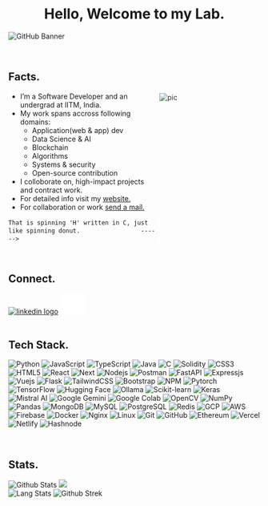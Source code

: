 <h1 align="center">Hello, Welcome to my Lab.</h1>

![GitHub Banner](https://user-images.githubusercontent.com/58959408/232639433-cb0aea21-66f0-4508-a771-85e2089c5a87.gif)

<br/>

## Facts.

<img src="assets/h_3d.gif" width="200" height="306" alt="pic" style="float: right; border: 2px solid white; opacity: 0.9;" />

- I’m a Software Developer and an undergrad at IITM, India.
- My work spans accross following domains: 
    - Application(web & app) dev
    - Data Science & AI
    - Blockchain
    - Algorithms
    - Systems & security
    - Open-source contribution
- I colloborate on, high-impact projects and contract work.
- For detailed info visit my [website.](harshparihar.me)
- For collaboration or work <a href="mailto:hp.cont.me@gmail.com" target="_blank">send a mail.</a>

```
That is spinning 'H' written in C, just like spinning donut.                 ------> 
```

<br/>

## Connect.
<div align="left">
  <a href="https://www.linkedin.com/in/harsh-a-parihar/" target="_blank">
  <img src="https://raw.githubusercontent.com/maurodesouza/profile-readme-generator/master/src/assets/icons/social/linkedin/default.svg" width="52" height="40" alt="linkedin logo"  /></a>
  <a href="https://x.com/harsh_a_parihar" target="_blank">
  <img src="https://raw.githubusercontent.com/CLorant/readme-social-icons/main/medium/light/twitter-x.svg" width="52" height="40" alt="x logo"  /></a>
</div>

<br/>

## Tech Stack.
![Python](https://img.shields.io/badge/python-3670A0?style=for-the-badge&logo=python&logoColor=ffdd54)
![JavaScript](https://img.shields.io/badge/javascript-%23323330.svg?style=for-the-badge&logo=javascript&logoColor=%23F7DF1E)
![TypeScript](https://img.shields.io/badge/typescript-%23007ACC.svg?style=for-the-badge&logo=typescript&logoColor=white)
![Java](https://img.shields.io/badge/Java-ED8B00?style=for-the-badge&logo=openjdk&logoColor=white) 
![C](https://img.shields.io/badge/c-%2300599C.svg?style=for-the-badge&logo=c%2B%2B&logoColor=white)
![Solidity](https://img.shields.io/badge/Solidity-363636?style=for-the-badge&logo=solidity&logoColor=white)
![CSS3](https://img.shields.io/badge/css3-%231572B6.svg?style=for-the-badge&logo=css3&logoColor=white) 
![HTML5](https://img.shields.io/badge/html5-%23E34F26.svg?style=for-the-badge&logo=html5&logoColor=white)
![React](https://img.shields.io/badge/react-%2320232a.svg?style=for-the-badge&logo=react&logoColor=%2361DAFB)
![Next](https://img.shields.io/badge/next.js-000000?style=for-the-badge&logo=nextdotjs&logoColor=white)
![Nodejs](https://img.shields.io/badge/node.js-339933?style=for-the-badge&logo=Node.js&logoColor=white)
![Postman](https://img.shields.io/badge/Postman-FF6C37?style=for-the-badge&logo=Postman&logoColor=white)
![FastAPI](https://img.shields.io/badge/FastAPI-009485.svg?style=for-the-badge&logo=fastapi&logoColor=white)
![Expressjs](https://img.shields.io/badge/express.js-000000?style=for-the-badge&logo=express&logoColor=white)
![Vuejs](https://img.shields.io/badge/Vue.js-35495E?style=for-the-badge&logo=vuedotjs&logoColor=4FC08D)
![Flask](https://img.shields.io/badge/Flask-000000?style=for-the-badge&logo=Flask&logoColor=white)
![TailwindCSS](https://img.shields.io/badge/tailwindcss-%2338B2AC.svg?style=for-the-badge&logo=tailwind-css&logoColor=white) 
![Bootstrap](https://img.shields.io/badge/bootstrap-%238511FA.svg?style=for-the-badge&logo=bootstrap&logoColor=white) 
![NPM](https://img.shields.io/badge/NPM-%23CB3837.svg?style=for-the-badge&logo=npm&logoColor=white)
![Pytorch](https://img.shields.io/badge/PyTorch-EE4C2C?style=for-the-badge&logo=pytorch&logoColor=white)
![TensorFlow](https://img.shields.io/badge/TensorFlow-%23FF6F00.svg?style=for-the-badge&logo=TensorFlow&logoColor=white)
![Hugging Face](https://img.shields.io/badge/Hugging%20Face-FFD21E?style=for-the-badge&logo=huggingface&logoColor=000)
![Ollama](https://img.shields.io/badge/Ollama-fff?style=for-the-badge&logo=ollama&logoColor=000)
![Scikit-learn](https://img.shields.io/badge/scikit--learn-F7931E?style=for-the-badge&logo=scikit-learn&logoColor=white)
![Keras](https://img.shields.io/badge/Keras-D00000?style=for-the-badge&logo=keras&logoColor=fff)
![Mistral AI](https://img.shields.io/badge/Mistral%20AI-FA520F?style=for-the-badge&logo=mistral-ai&logoColor=fff)
![Google Gemini](https://img.shields.io/badge/Google%20Gemini-886FBF?style=for-the-badge&logo=googlegemini&logoColor=fff)
![Google Colab](https://img.shields.io/badge/Google%20Colab-F9AB00?style=for-the-badge&logo=googlecolab&logoColor=fff)
![OpenCV](https://img.shields.io/badge/opencv-%23white.svg?style=for-the-badge&logo=opencv&logoColor=white)
![NumPy](https://img.shields.io/badge/numpy-%23013243.svg?style=for-the-badge&logo=numpy&logoColor=white) 
![Pandas](https://img.shields.io/badge/pandas-%23150458.svg?style=for-the-badge&logo=pandas&logoColor=white)
![MongoDB](https://img.shields.io/badge/MongoDB-%234ea94b.svg?style=for-the-badge&logo=mongodb&logoColor=white) 
![MySQL](https://img.shields.io/badge/mysql-%2300000f.svg?style=for-the-badge&logo=mysql&logoColor=white)
![PostgreSQL](https://img.shields.io/badge/postgresql-4169e1?style=for-the-badge&logo=postgresql&logoColor=white)
![Redis](https://img.shields.io/badge/Redis-%23DD0031.svg?style=for-the-badge&logo=redis&logoColor=white)
![GCP](https://img.shields.io/badge/-Google%20Cloud%20Platform-4285F4?style=for-the-badge&logo=google%20cloud&logoColor=white)
![AWS](https://img.shields.io/badge/AWS-%23FF9900.svg?style=for-the-badge&logo=amazon-aws&logoColor=white) 
![Firebase](https://img.shields.io/badge/firebase-%23039BE5.svg?style=for-the-badge&logo=firebase)
![Docker](https://img.shields.io/badge/docker-%230db7ed.svg?style=for-the-badge&logo=docker&logoColor=white) 
![Nginx](https://img.shields.io/badge/nginx-%23009639.svg?style=for-the-badge&logo=nginx&logoColor=white)
![Linux](https://img.shields.io/badge/Linux-FCC624?style=for-the-badge&logo=linux&logoColor=black)
![Git](https://img.shields.io/badge/Git-F05032?style=for-the-badge&logo=git&logoColor=orange)
![GitHub](https://img.shields.io/badge/GitHub-%23121011.svg?style=for-the-badge&logo=github&logoColor=white)
![Ethereum](https://img.shields.io/badge/Ethereum-3C3C3D?style=for-the-badge&logo=ethereum&logoColor=white)
![Vercel](https://img.shields.io/badge/Vercel-%23000000.svg?style=for-the-badge&logo=vercel&logoColor=white)
![Netlify](https://img.shields.io/badge/Netlify-%23000000.svg?style=for-the-badge&logo=netlify&logoColor=#00C7B7)
![Hashnode](https://img.shields.io/badge/Hashnode-2962FF?style=for-the-badge&logo=hashnode&logoColor=white)
 
<br/>

## Stats.

![Github Stats](https://github-readme-stats.vercel.app/api?username=harsh-a-parihar&show_icons=true&theme=dark&hide_border=false&include_all_commits=false&count_private=false)
![](https://github-readme-streak-stats.herokuapp.com/?user=harsh-a-parihar&theme=dark&hide_border=false)<br/>
![Lang Stats](https://github-readme-stats.vercel.app/api/top-langs/?username=harsh-a-parihar&theme=dark&hide_border=false&include_all_commits=false&count_private=false&layout=compact)
![Github Strek](https://github-readme-streak-stats-salesp07.vercel.app/?user=harsh-a-parihar&count_private=true&theme=dark&card_width=495)




